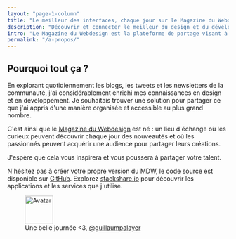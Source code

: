 ```yaml
---
layout: "page-1-column"
title: "Le meilleur des interfaces, chaque jour sur le Magazine du Webdesign"
description: "Découvrir et connecter le meilleur du design et du développement web avec une communauté de passionnés"
intro: "Le Magazine du Webdesign est la plateforme de partage visant à animer les conversations & à promouvoir les idées, les outils, les services, les ressources, les événements & les créations qui font la qualité du design et du développement web francophone."
permalink: "/a-propos/"
---
```


<h2 class="text-center">Pourquoi tout ça ?</h2>
En explorant quotidiennement les blogs, les tweets et les newsletters de la communauté, j'ai considérablement enrichi mes connaissances en design et en développement. Je souhaitais trouver une solution pour partager ce que j'ai appris d'une manière organisée et accessible au plus grand nombre.

C'est ainsi que le [Magazine du Webdesign](http://magazineduwebdesign.com) est né : un lieu d'échange où les curieux peuvent découvrir chaque jour des nouveautés et où les passionnés peuvent acquérir une audience pour partager leurs créations.

J'espère que cela vous inspirera et vous poussera à partager votre talent.

N'hésitez pas à créer votre propre version du MDW, le code source est disponible sur <a href="https://github.com/MagazineduWebdesign/MagazineduWebdesign.github.io" title="Twitter @guillaumpalayer" target="_blank">GitHub</a>. Explorez <a href="http://stackshare.io/MagazineduWebdesign/magazine-du-webdesign" title="stackshare.io" target="_blank">stackshare.io</a> pour découvrir les applications et les services que j'utilise.

<figure class="text-center">
  <img class="rounded-img-d64 mod-avatar" src="{{ site.author.avatar | prepend:'https://s3-eu-west-1.amazonaws.com/mdw-images/large/' }}" alt="Avatar" width="64" height="64">
  <figcaption>Une belle journée <3, <a href="https://twitter.com/guillaumpalayer" title="Twitter @guillaumpalayer" target="_blank">@guillaumpalayer</a></figcaption>
</figure>
